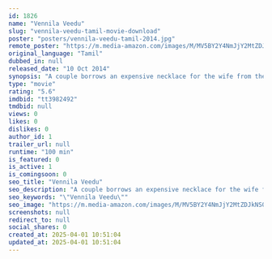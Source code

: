 ```yaml
---
id: 1826
name: "Vennila Veedu"
slug: "vennila-veedu-tamil-movie-download"
poster: "posters/vennila-veedu-tamil-2014.jpg"
remote_poster: "https://m.media-amazon.com/images/M/MV5BY2Y4NmJjY2MtZDJkNS00NDEyLWE0MTMtY2JmOGQ2ZTBjYzA0XkEyXkFqcGdeQXVyMzYxOTQ3MDg@._V1_SX300.jpg"
original_language: "Tamil"
dubbed_in: null
released_date: "10 Oct 2014"
synopsis: "A couple borrows an expensive necklace for the wife from their neighbor, whose father is a greedy money lender. Trouble begins when the necklace is stolen and the neighbor with her father starts harassing them for money."
type: "movie"
rating: "5.6"
imdbid: "tt3982492"
tmdbid: null
views: 0
likes: 0
dislikes: 0
author_id: 1
trailer_url: null
runtime: "100 min"
is_featured: 0
is_active: 1
is_comingsoon: 0
seo_title: "Vennila Veedu"
seo_description: "A couple borrows an expensive necklace for the wife from their neighbor, whose father is a greedy money lender. Trouble begins when the necklace is stolen and the neighbor with her father starts harassing them for money."
seo_keywords: "\"Vennila Veedu\""
seo_image: "https://m.media-amazon.com/images/M/MV5BY2Y4NmJjY2MtZDJkNS00NDEyLWE0MTMtY2JmOGQ2ZTBjYzA0XkEyXkFqcGdeQXVyMzYxOTQ3MDg@._V1_SX300.jpg"
screenshots: null
redirect_to: null
social_shares: 0
created_at: 2025-04-01 10:51:04
updated_at: 2025-04-01 10:51:04
---
```


